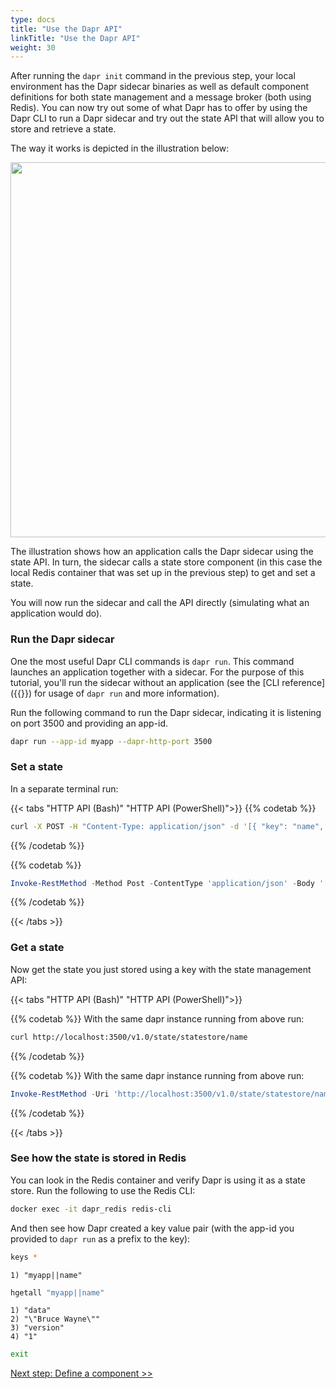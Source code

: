 ```yaml
---
type: docs
title: "Use the Dapr API"
linkTitle: "Use the Dapr API"
weight: 30
---
```


After running the `dapr init` command in the previous step, your local environment has the Dapr sidecar binaries as well as default component definitions for both state management and a message broker (both using Redis). You can now try out some of what Dapr has to offer by using the Dapr CLI to run a Dapr sidecar and try out the state API that will allow you to store and retrieve a state. 

The way it works is depicted in the illustration below:

<img src="/images/state-management-overview.png" width=600>

The illustration shows how an application calls the Dapr sidecar using the state API. In turn, the sidecar calls a state store component (in this case the local Redis container that was set up in the previous step) to get and set a state.

You will now run the sidecar and call the API directly (simulating what an application would do).

### Run the Dapr sidecar

One the most useful Dapr CLI commands is `dapr run`. This command launches an application together with a sidecar. For the purpose of this tutorial, you'll run the sidecar without an application (see the [CLI reference]({{<ref dapr-run.md>}}) for usage of `dapr run` and more information).

Run the following command to run the Dapr sidecar, indicating it is listening on port 3500 and providing an app-id.

```bash
dapr run --app-id myapp --dapr-http-port 3500
```

### Set a state

In a separate terminal run:

{{< tabs "HTTP API (Bash)" "HTTP API (PowerShell)">}}
{{% codetab %}}

```bash
curl -X POST -H "Content-Type: application/json" -d '[{ "key": "name", "value": "Bruce Wayne"}]' http://localhost:3500/v1.0/state/statestore
```
{{% /codetab %}}

{{% codetab %}}

```powershell
Invoke-RestMethod -Method Post -ContentType 'application/json' -Body '[{ "key": "name", "value": "Bruce Wayne"}]' -Uri 'http://localhost:3500/v1.0/state/statestore'
```
{{% /codetab %}}

{{< /tabs >}}

### Get a state

Now get the state you just stored using a key with the state management API:

{{< tabs "HTTP API (Bash)" "HTTP API (PowerShell)">}}

{{% codetab %}}
With the same dapr instance running from above run:
```bash
curl http://localhost:3500/v1.0/state/statestore/name
```
{{% /codetab %}}

{{% codetab %}}
With the same dapr instance running from above run:
```powershell
Invoke-RestMethod -Uri 'http://localhost:3500/v1.0/state/statestore/name'
```
{{% /codetab %}}

{{< /tabs >}}

### See how the state is stored in Redis

You can look in the Redis container and verify Dapr is using it as a state store. Run the following to use the Redis CLI:

```bash
docker exec -it dapr_redis redis-cli
```

And then see how Dapr created a key value pair (with the app-id you provided to `dapr run` as a prefix to the key):

```bash
keys *
```

```
1) "myapp||name"
```


```bash
hgetall "myapp||name"
```

```
1) "data"
2) "\"Bruce Wayne\""
3) "version"
4) "1"
```

```bash
exit
```

<a class="btn btn-primary" href="{{< ref get-started-component.md >}}" role="button">Next step: Define a component >></a>
